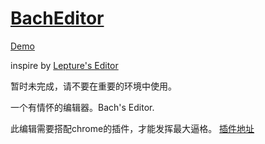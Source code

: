 [BachEditor](http://integ.github.io/BachEditor)
==========
[Demo](http://integ.github.io/BachEditor)

inspire by [Lepture's Editor](http://lab.lepture.com/editor/)

暂时未完成，请不要在重要的环境中使用。

一个有情怀的编辑器。Bach's Editor.

此编辑需要搭配chrome的插件，才能发挥最大逼格。
[插件地址](https://chrome.google.com/webstore/detail/bachs-browser/miaoejdhedghfddhcabgbmfdjglniipc)
